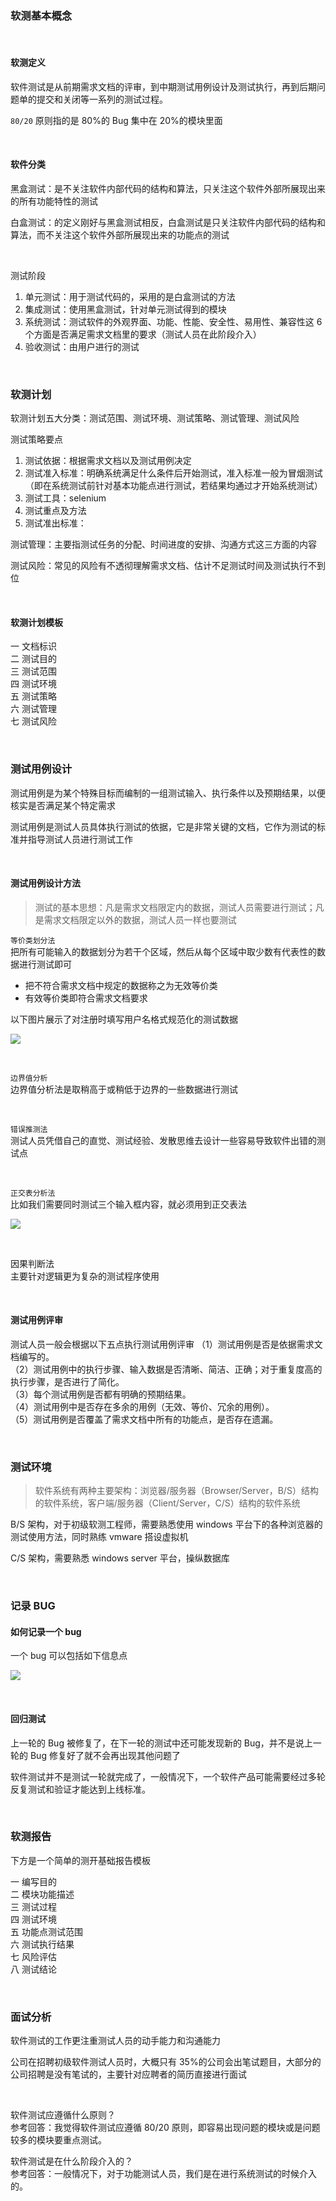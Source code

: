 ### 软测基本概念

<br>

#### 软测定义

软件测试是从前期需求文档的评审，到中期测试用例设计及测试执行，再到后期问题单的提交和关闭等一系列的测试过程。

`80/20` 原则指的是 80%的 Bug 集中在 20%的模块里面

<br>

#### 软件分类

黑盒测试：是不关注软件内部代码的结构和算法，只关注这个软件外部所展现出来的所有功能特性的测试

白盒测试：的定义刚好与黑盒测试相反，白盒测试是只关注软件内部代码的结构和算法，而不关注这个软件外部所展现出来的功能点的测试

<br>

测试阶段

1. 单元测试：用于测试代码的，采用的是白盒测试的方法
2. 集成测试：使用黑盒测试，针对单元测试得到的模块
3. 系统测试：测试软件的外观界面、功能、性能、安全性、易用性、兼容性这 6 个方面是否满足需求文档里的要求（测试人员在此阶段介入）
4. 验收测试：由用户进行的测试

<br>

### 软测计划

软测计划五大分类：测试范围、测试环境、测试策略、测试管理、测试风险

测试策略要点

1. 测试依据：根据需求文档以及测试用例决定
2. 测试准入标准：明确系统满足什么条件后开始测试，准入标准一般为冒烟测试（即在系统测试前针对基本功能点进行测试，若结果均通过才开始系统测试）
3. 测试工具：selenium
4. 测试重点及方法
5. 测试准出标准：

测试管理：主要指测试任务的分配、时间进度的安排、沟通方式这三方面的内容

测试风险：常见的风险有不透彻理解需求文档、估计不足测试时间及测试执行不到位

<br>

#### 软测计划模板

一 文档标识  
二 测试目的  
三 测试范围  
四 测试环境  
五 测试策略  
六 测试管理  
七 测试风险

<br>

### 测试用例设计

测试用例是为某个特殊目标而编制的一组测试输入、执行条件以及预期结果，以便核实是否满足某个特定需求

测试用例是测试人员具体执行测试的依据，它是非常关键的文档，它作为测试的标准并指导测试人员进行测试工作

<br>

#### 测试用例设计方法

> 测试的基本思想：凡是需求文档限定内的数据，测试人员需要进行测试；凡是需求文档限定以外的数据，测试人员一样也要测试

`等价类划分法`  
把所有可能输入的数据划分为若干个区域，然后从每个区域中取少数有代表性的数据进行测试即可

- 把不符合需求文档中规定的数据称之为无效等价类
- 有效等价类即符合需求文档要求

以下图片展示了对注册时填写用户名格式规范化的测试数据

![](./img/softtest/st1.png)

<br>

`边界值分析`  
边界值分析法是取稍高于或稍低于边界的一些数据进行测试

<br>

`错误推测法`  
测试人员凭借自己的直觉、测试经验、发散思维去设计一些容易导致软件出错的测试点

<br>

`正交表分析法`  
比如我们需要同时测试三个输入框内容，就必须用到正交表法

![](./img/softtest/st2.png)

<br>

因果判断法  
主要针对逻辑更为复杂的测试程序使用

<br>

#### 测试用例评审

测试人员一般会根据以下五点执行测试用例评审
（1）测试用例是否是依据需求文档编写的。  
（2）测试用例中的执行步骤、输入数据是否清晰、简洁、正确；对于重复度高的执行步骤，是否进行了简化。  
（3）每个测试用例是否都有明确的预期结果。  
（4）测试用例中是否存在多余的用例（无效、等价、冗余的用例）。  
（5）测试用例是否覆盖了需求文档中所有的功能点，是否存在遗漏。

<br>

### 测试环境

> 软件系统有两种主要架构：浏览器/服务器（Browser/Server，B/S）结构的软件系统，客户端/服务器（Client/Server，C/S）结构的软件系统

B/S 架构，对于初级软测工程师，需要熟悉使用 windows 平台下的各种浏览器的测试使用方法，同时熟练 vmware 搭设虚拟机

C/S 架构，需要熟悉 windows server 平台，操纵数据库

<br>

### 记录 BUG

#### 如何记录一个 bug

一个 bug 可以包括如下信息点

![](./img/softtest/st3.png)

<br>

#### 回归测试

上一轮的 Bug 被修复了，在下一轮的测试中还可能发现新的 Bug，并不是说上一轮的 Bug 修复好了就不会再出现其他问题了

软件测试并不是测试一轮就完成了，一般情况下，一个软件产品可能需要经过多轮反复测试和验证才能达到上线标准。

<br>

### 软测报告

下方是一个简单的测开基础报告模板

一 编写目的  
二 模块功能描述  
三 测试过程  
四 测试环境  
五 功能点测试范围  
六 测试执行结果  
七 风险评估  
八 测试结论

<br>

### 面试分析

软件测试的工作更注重测试人员的动手能力和沟通能力

公司在招聘初级软件测试人员时，大概只有 35%的公司会出笔试题目，大部分的公司招聘是没有笔试的，主要针对应聘者的简历直接进行面试

<br>

软件测试应遵循什么原则？  
参考回答：我觉得软件测试应遵循 80/20 原则，即容易出现问题的模块或是问题较多的模块要重点测试。

软件测试是在什么阶段介入的？  
参考回答：一般情况下，对于功能测试人员，我们是在进行系统测试的时候介入的。
